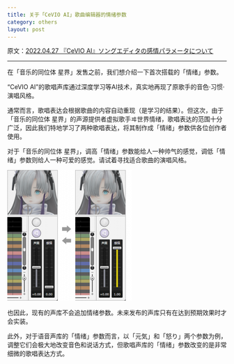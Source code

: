 ```yaml
---
title: 关于「CeVIO AI」歌曲编辑器的情绪参数
category: others
layout: post
---
```

原文：[2022.04.27 『CeVIO AI』ソングエディタの感情パラメータについて](https://cevio.jp)

---

在「音乐的同位体 星界」发售之前，我们想介绍一下首次搭载的「情绪」参数。

“CeVIO AI”的歌唱声库通过深度学习等AI技术，真实地再现了原歌手的音色·习惯·演唱风格。

通常而言，歌唱表达会根据歌曲的内容自动重现（是学习的结果）。但这次，由于「音乐的同位体 星界」的声源提供者虚拟歌手ヰ世界情绪，歌唱表达的范围十分广泛，因此我们特地学习了两种歌唱表达，将其制作成「情绪」参数供各位创作者使用。

对于「音乐的同位体 星界」，调高「情绪」参数能给人一种帅气的感觉，调低「情绪」参数则给人一种可爱的感觉。请试着寻找适合歌曲的演唱风格。

![emotion in song editor](images/emotion_in_song_editor.png)

也因此，现有的声库不会追加情绪参数。未来发布的声库只有在达到预期效果时才会实装。

此外，对于语音声库的「情绪」参数而言，以「元気」和「怒り」两个参数为例，调整它们会极大地改变音色和说话方式，但歌唱声库的「情绪」参数改变的是非常细微的歌唱表达方式。
